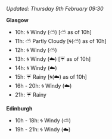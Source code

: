 *Updated: Thursday 9th February 09:30*

**Glasgow**

* 10h: :cyclone: Windy (:partly_sunny:) [:partly_sunny: as of 10h]
* 11h: :partly_sunny: Partly Cloudy [:cyclone:(:partly_sunny:) as of 10h]
* 12h: :cyclone: Windy (:partly_sunny:)
* 13h: :cyclone: Windy (:cloud:) [:umbrella: as of 10h]
* 14h: :cyclone: Windy (:cloud:)
* 15h: :umbrella: Rainy [:cyclone:(:cloud:) as of 10h]
* 16h - 20h: :cyclone: Windy (:cloud:)
* 21h: :umbrella: Rainy

**Edinburgh**

* 10h - 18h: :cyclone: Windy (:partly_sunny:)
* 19h - 21h: :cyclone: Windy (:cloud:)
